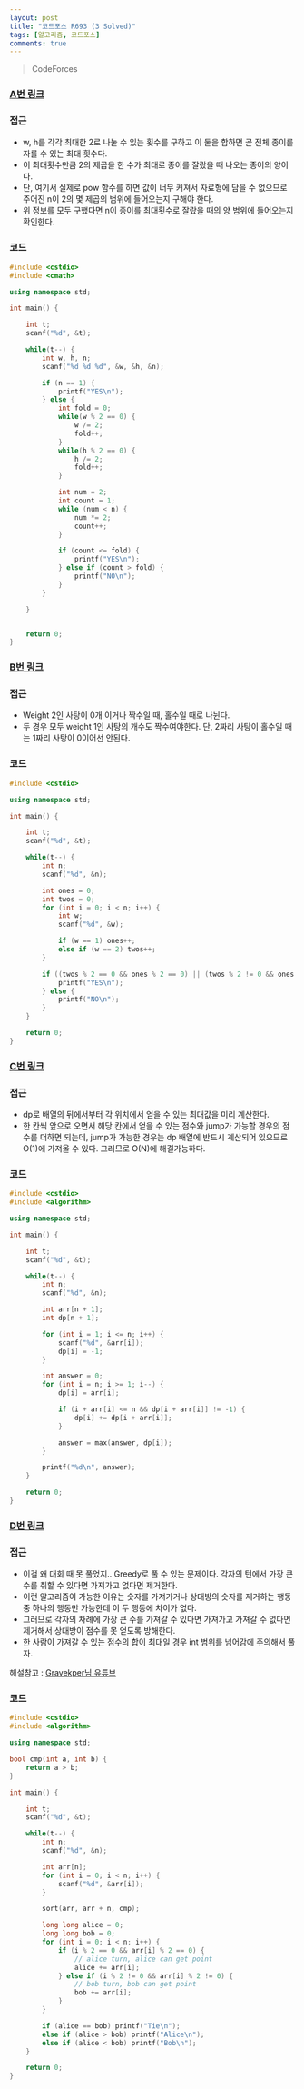 ```yaml
---
layout: post
title: "코드포스 R693 (3 Solved)"
tags: [알고리즘, 코드포스]
comments: true
---
```


> CodeForces  

### [A번 링크](https://codeforces.com/contest/1472/problem/A)  

### 접근  
- w, h를 각각 최대한 2로 나눌 수 있는 횟수를 구하고 이 둘을 합하면 곧 전체 종이를 자를 수 있는 최대 횟수다.  
- 이 최대횟수만큼 2의 제곱을 한 수가 최대로 종이를 잘랐을 때 나오는 종이의 양이다.  
- 단, 여기서 실제로 pow 함수를 하면 값이 너무 커져서 자료형에 담을 수 없으므로 주어진 n이 2의 몇 제곱의 범위에 들어오는지 구해야 한다.  
- 위 정보를 모두 구했다면 n이 종이를 최대횟수로 잘랐을 때의 양 범위에 들어오는지 확인한다.  

### 코드  
~~~c++
#include <cstdio>
#include <cmath>

using namespace std;

int main() {

    int t;
    scanf("%d", &t);

    while(t--) {
        int w, h, n;
        scanf("%d %d %d", &w, &h, &n);

        if (n == 1) {
            printf("YES\n");
        } else {
            int fold = 0;
            while(w % 2 == 0) {
                w /= 2;
                fold++;
            }
            while(h % 2 == 0) {
                h /= 2;
                fold++;
            }

            int num = 2;
            int count = 1;
            while (num < n) {
                num *= 2;
                count++;
            }

            if (count <= fold) {
                printf("YES\n");
            } else if (count > fold) {
                printf("NO\n");
            }
        }

    }


    return 0;
}
~~~

### [B번 링크](https://codeforces.com/contest/1472/problem/B)  

### 접근  
- Weight 2인 사탕이 0개 이거나 짝수일 때, 홀수일 때로 나뉜다.  
- 두 경우 모두 weight 1인 사탕의 개수도 짝수여야한다. 단, 2짜리 사탕이 홀수일 때는 1짜리 사탕이 0이어선 안된다.  

### 코드  
~~~c++
#include <cstdio>

using namespace std;

int main() {

    int t;
    scanf("%d", &t);

    while(t--) {
        int n;
        scanf("%d", &n);

        int ones = 0;
        int twos = 0;
        for (int i = 0; i < n; i++) {
            int w;
            scanf("%d", &w);

            if (w == 1) ones++;
            else if (w == 2) twos++;
        }

        if ((twos % 2 == 0 && ones % 2 == 0) || (twos % 2 != 0 && ones > 0 && ones % 2 == 0)) {
            printf("YES\n");
        } else {
            printf("NO\n");
        }
    }

    return 0;
}
~~~

### [C번 링크](https://codeforces.com/contest/1472/problem/C)  

### 접근  
- dp로 배열의 뒤에서부터 각 위치에서 얻을 수 있는 최대값을 미리 계산한다.  
- 한 칸씩 앞으로 오면서 해당 칸에서 얻을 수 있는 점수와 jump가 가능할 경우의 점수를 더하면 되는데, jump가 가능한 경우는 dp 배열에 반드시 계산되어 있으므로 O(1)에 가져올 수 있다. 그러므로 O(N)에 해결가능하다.  

### 코드  
~~~c++
#include <cstdio>
#include <algorithm>

using namespace std;

int main() {

    int t;
    scanf("%d", &t);

    while(t--) {
        int n;
        scanf("%d", &n);

        int arr[n + 1];
        int dp[n + 1];

        for (int i = 1; i <= n; i++) {
            scanf("%d", &arr[i]);
            dp[i] = -1;
        }

        int answer = 0;
        for (int i = n; i >= 1; i--) {
            dp[i] = arr[i];

            if (i + arr[i] <= n && dp[i + arr[i]] != -1) {
                dp[i] += dp[i + arr[i]];
            }

            answer = max(answer, dp[i]);
        }

        printf("%d\n", answer);
    }

    return 0;
}
~~~

### [D번 링크](https://codeforces.com/contest/1472/problem/D)  

### 접근  
- 이걸 왜 대회 때 못 풀었지.. Greedy로 풀 수 있는 문제이다. 각자의 턴에서 가장 큰 수를 취할 수 있다면 가져가고 없다면 제거한다.  
- 이런 알고리즘이 가능한 이유는 숫자를 가져가거나 상대방의 숫자를 제거하는 행동 중 하나의 행동만 가능한데 이 두 행동에 차이가 없다.  
- 그러므로 각자의 차례에 가장 큰 수를 가져갈 수 있다면 가져가고 가져갈 수 없다면 제거해서 상대방이 점수를 못 얻도록 방해한다.  
- 한 사람이 가져갈 수 있는 점수의 합이 최대일 경우 int 범위를 넘어감에 주의해서 풀자.  

해설참고 : [Gravekper님 유튜브](https://www.youtube.com/watch?v=iANozLL256s)  

### 코드  
~~~c++
#include <cstdio>
#include <algorithm>

using namespace std;

bool cmp(int a, int b) {
    return a > b;
}

int main() {

    int t;
    scanf("%d", &t);

    while(t--) {
        int n;
        scanf("%d", &n);

        int arr[n];
        for (int i = 0; i < n; i++) {
            scanf("%d", &arr[i]);
        }

        sort(arr, arr + n, cmp);

        long long alice = 0;
        long long bob = 0;
        for (int i = 0; i < n; i++) {
            if (i % 2 == 0 && arr[i] % 2 == 0) {
                // alice turn, alice can get point
                alice += arr[i];
            } else if (i % 2 != 0 && arr[i] % 2 != 0) {
                // bob turn, bob can get point
                bob += arr[i];
            }
        }

        if (alice == bob) printf("Tie\n");
        else if (alice > bob) printf("Alice\n");
        else if (alice < bob) printf("Bob\n");
    }

    return 0;
}
~~~

